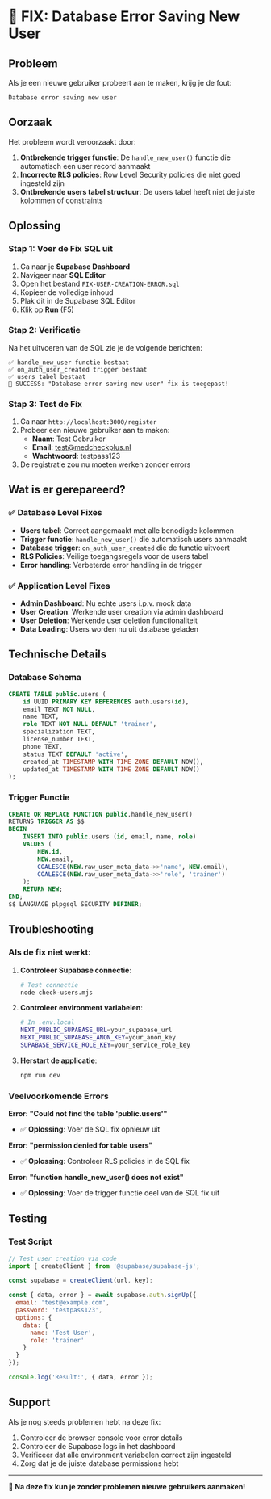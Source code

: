 # 🔧 FIX: Database Error Saving New User

## Probleem
Als je een nieuwe gebruiker probeert aan te maken, krijg je de fout:
```
Database error saving new user
```

## Oorzaak
Het probleem wordt veroorzaakt door:
1. **Ontbrekende trigger functie**: De `handle_new_user()` functie die automatisch een user record aanmaakt
2. **Incorrecte RLS policies**: Row Level Security policies die niet goed ingesteld zijn
3. **Ontbrekende users tabel structuur**: De users tabel heeft niet de juiste kolommen of constraints

## Oplossing

### Stap 1: Voer de Fix SQL uit
1. Ga naar je **Supabase Dashboard**
2. Navigeer naar **SQL Editor**
3. Open het bestand `FIX-USER-CREATION-ERROR.sql`
4. Kopieer de volledige inhoud
5. Plak dit in de Supabase SQL Editor
6. Klik op **Run** (F5)

### Stap 2: Verificatie
Na het uitvoeren van de SQL zie je de volgende berichten:
```
✅ handle_new_user functie bestaat
✅ on_auth_user_created trigger bestaat  
✅ users tabel bestaat
🎉 SUCCESS: "Database error saving new user" fix is toegepast!
```

### Stap 3: Test de Fix
1. Ga naar `http://localhost:3000/register`
2. Probeer een nieuwe gebruiker aan te maken:
   - **Naam**: Test Gebruiker
   - **Email**: test@medcheckplus.nl
   - **Wachtwoord**: testpass123
3. De registratie zou nu moeten werken zonder errors

## Wat is er gerepareerd?

### ✅ Database Level Fixes
- **Users tabel**: Correct aangemaakt met alle benodigde kolommen
- **Trigger functie**: `handle_new_user()` die automatisch users aanmaakt
- **Database trigger**: `on_auth_user_created` die de functie uitvoert
- **RLS Policies**: Veilige toegangsregels voor de users tabel
- **Error handling**: Verbeterde error handling in de trigger

### ✅ Application Level Fixes
- **Admin Dashboard**: Nu echte users i.p.v. mock data
- **User Creation**: Werkende user creation via admin dashboard
- **User Deletion**: Werkende user deletion functionaliteit
- **Data Loading**: Users worden nu uit database geladen

## Technische Details

### Database Schema
```sql
CREATE TABLE public.users (
    id UUID PRIMARY KEY REFERENCES auth.users(id),
    email TEXT NOT NULL,
    name TEXT,
    role TEXT NOT NULL DEFAULT 'trainer',
    specialization TEXT,
    license_number TEXT,
    phone TEXT,
    status TEXT DEFAULT 'active',
    created_at TIMESTAMP WITH TIME ZONE DEFAULT NOW(),
    updated_at TIMESTAMP WITH TIME ZONE DEFAULT NOW()
);
```

### Trigger Functie
```sql
CREATE OR REPLACE FUNCTION public.handle_new_user()
RETURNS TRIGGER AS $$
BEGIN
    INSERT INTO public.users (id, email, name, role)
    VALUES (
        NEW.id,
        NEW.email,
        COALESCE(NEW.raw_user_meta_data->>'name', NEW.email),
        COALESCE(NEW.raw_user_meta_data->>'role', 'trainer')
    );
    RETURN NEW;
END;
$$ LANGUAGE plpgsql SECURITY DEFINER;
```

## Troubleshooting

### Als de fix niet werkt:

1. **Controleer Supabase connectie**:
   ```bash
   # Test connectie
   node check-users.mjs
   ```

2. **Controleer environment variabelen**:
   ```bash
   # In .env.local
   NEXT_PUBLIC_SUPABASE_URL=your_supabase_url
   NEXT_PUBLIC_SUPABASE_ANON_KEY=your_anon_key
   SUPABASE_SERVICE_ROLE_KEY=your_service_role_key
   ```

3. **Herstart de applicatie**:
   ```bash
   npm run dev
   ```

### Veelvoorkomende Errors

**Error: "Could not find the table 'public.users'"**
- ✅ **Oplossing**: Voer de SQL fix opnieuw uit

**Error: "permission denied for table users"**
- ✅ **Oplossing**: Controleer RLS policies in de SQL fix

**Error: "function handle_new_user() does not exist"**
- ✅ **Oplossing**: Voer de trigger functie deel van de SQL fix uit

## Testing

### Test Script
```javascript
// Test user creation via code
import { createClient } from '@supabase/supabase-js';

const supabase = createClient(url, key);

const { data, error } = await supabase.auth.signUp({
  email: 'test@example.com',
  password: 'testpass123',
  options: {
    data: {
      name: 'Test User',
      role: 'trainer'
    }
  }
});

console.log('Result:', { data, error });
```

## Support

Als je nog steeds problemen hebt na deze fix:
1. Controleer de browser console voor error details
2. Controleer de Supabase logs in het dashboard
3. Verificeer dat alle environment variabelen correct zijn ingesteld
4. Zorg dat je de juiste database permissions hebt

---

**🎉 Na deze fix kun je zonder problemen nieuwe gebruikers aanmaken!**
